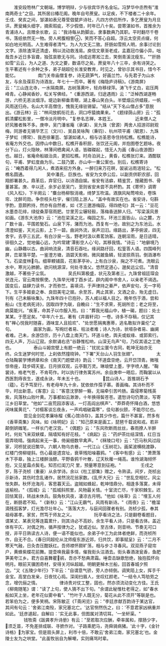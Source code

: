 <!-- { "loadSidebar": true } -->
　　淮安段笏林广文朝端，博学明辩，少与徐宾华齐名金坛。冯梦华中丞煦有"淮南两奇士"之目。其所居曰椿花阁。晚年自号蔗叟。以足疾，不下楼者二十余年。壬戌、癸亥之间，邹湛如表兄尊莹倡甓庐诗社，凡四方侪侣所作，多乞蔗叟为月旦评。蔗叟蝇头细字，摘索瑕疵，不少假借，时年已八十矣。尝寄湛如书，首推余为青浦诗人。且赠余长歌，云："我诗每从韵脚出，隶事数典乃其职。平时翻尽千卷书，落纸依然无一物。旁人枵腹相訾，笑而不答心自超。浮云太空资点缀，何如白地光明高。人生难得者清气，为人为文无二致。肝肠如雪照人明，余事讨论到文字。涤除渣滓还清虚，稍以流动救浅易。庾信文章渐老成，孟嘉冠巾偏小异。咄哉吾乡近日多盲聋，独弦哀歌无与同。诗成远寄淞江去，笑倒青溪沈瘦东。""肝肠如雪"云云，为人之道、为文之要，数语尽之矣。蔗叟年八十三卒，余有诗哭之。生平著述有十余种之多，弟子胡超伦长淮安教育，时见之，曾钞示其书目，惜今不能忆。
　　
　　南门关帝庙僧复参，诗无蔬笋气，好画兰竹。与先君子为山水友，与余及葆荪为诗酒友。年七十一而卒。著有《梅隐庐诗稿》。《游南屏》云："三山连北寺，一水隔南屏。古树落黄叶，轻舟移绿萍。涛飞千丈白，岩压两峰青。心静闻香妙，松关写佛经。"《重游西湖，归途遇雨》云："泛棹西湖遂畅游，六桥无恙淡烟浮。堤边新柳垂青眼，湖上春山笑白头。半壁烟云供蜡屐，一帆风雨送归舟。名山大半高僧住，愧我无缘驻锡留。"结从"天下名山僧占多"意脱出。《游云林》云："林间放鹤衔花去，洞口呼猿摘果来。"《题绿荫山房》云："孤鹤清臞松影里，一僧冷淡月明中。"复参名志禅，本姓王。
　　
　　近来僧人之好风雅者殊不多。庚申，吴门潘省庵（承谋）、吴九珠（曾源）两舍人招游邓尉观梅，同游者无锡华艺三（文川）、吴县吴咏陶（秉钧）、杭州项平甫（毓恩）、九珠子梦虹（傅常）、我邑徐署芸、邹湛如诸人，相与访圣恩寺住持松樵。松樵能诗，省庵方外交也。因停山中数日。松樵开香积厨，张饮还元阁，并抱图卷乞题咏。夜分下山，灯火隐映，林薄间栖禽闻人语，皆磔磔起，惜无人为画《春山夜游图》也。越日，省庵命船娘治具，更招松樵。时舟泊涧上，黄昏，松樵张灯来。酒酣联句，平甫、梦虹度曲为乐。二鼓乃罢，亦山中一重公案也。别后，松樵寄诗云："崦西着得几闲人，煮酒来招方外身。一醉归来万花暝，袈裟沾雨浥轻尘。"松樵名圆通。
　　
　　吴中潘氏，巨族也。省安为文恭公后，以副贡供职农部，回翔郎署甚久。鼎革后，弃官归，以诗酒自娱。省安有洁癖，精鉴赏，搜藏图书、骨董甚富。庚、辛以还，余岁必至吴门，至则省安未尝不具杯酌。其《寄怀》调寄《风入松》，下半阕云："麋台杨柳彀消魂，绮梦玉吹温。酒旗风飐莺啼处，卷珠帘、沈醉司勋。争奈枝头杜宇，催归陌上游人。"盖中有故实在也。省安诗，句斟字酌，意颇矜持，然亦有自然者，如《艺三邀游梅园，得四绝句》其一云："豆花水墨杏花绯，绿绽桑芽宿雨肥。廿里芳尘辗轻毂，落梅香送醉人归。"写梁溪风景如画。《游东大池序》云："池在梁溪之北，梅园之东。环池三面皆山，山之麓，方广数十亩，平围若甃石。山泉下泻，潴而为池。西复有一池，故别之为东池云。水清澄如鉴，天光云影，上下一碧。曲涧外流，泉声汨汨。缘路出，茅亭俯波，四无舍宇。去亭三五武，有白沙泉一泓，野老时汲以煮茗饷客。连朝淫雨，是日适晴，徘徊久之，觉地偏心远，为吟常建'潭影空人心'句，其移我情。"诗云："地僻境乃幽，山静趣以古。曲涧响流泉，清音石吞吐。缘涧路纡回，松篁答人语。四围峰列屏，峦翠落平楚。一鉴澄方塘，涵碧天影俯。微风皴鱼鳞，轻波掠燕羽。倒涵瀑布飞，石梁度林乌。细草輭铺茵，花影茅亭补。上有白沙泉，掬之不可煮。洗眼云水中，寒光沁肺腑。欲问桃源深，何处寻渔父。悠然定道心，邈矣远尘侣。"清音激越，不著些子尘氛。
　　
　　吴氏科第极盛，状元及第者三。九珠曾祖廷琛会状连元，官云南按察使。九珠举光绪丁酉乡试，辟内阁中书舍人，以亲老不谒选。国变后，益肆力读书，才而弥竺。喜填词，于声律持之綦严，依声安句，无一字苟下。生平多姬妾之奉、良田美宅之娱。余至苏，两止其家，文酒之会，殆无虚日。刊有《己未觞咏集》。九珠年四十已抱孙，苏人咸以福人目之。晚年伤于酒，尝和船山《生老病死诗》，因取四字为联，自輓曰："生不求荣，死胡所恋；老之将至，病莫能兴。"疾革，命其子以巾服入殓。曰："葬我光福山中，植一碣，题曰：处士某某。于愿足矣。"卒年六十五。著有《井眉轩词》一卷。诗多不存稿，仅记其有"禅心悦我时随喜，酒味宜人且拾欢"、"处世愿捐夷惠蒂，逃名敢拟许巢伦"之句。
　　
　　画家为画，写绚烂者易、枯淡者难；诗人为诗，状喧杂者易、幽阒者难。己未，余游岱宗，历十八盘上南天门。环道斗绝，舆夫或蚁缘、或郭索行。四无人声，万山辽寂。余默诵右丞"谷静惟松响，山深无鸟声"句，乃叹其语之工绝也。
　　
　　泰山斗姆宫壁上有题一绝云："扰扰尘寰今古同，乾坤无始亦无终。众生迷梦何时觉，上刹依然撞晓钟。"下署"天台山人羽生张翅"。
　　
　　太仓陆鞠裳学博炳章和余《南天门题壁诗》韵云："环道盘空绝，云开岱顶青。微哦惊帝座，跬步碍天星。日月排双观，云亭觐万灵。琳琅壁上墨，字字喷人醒。"鞠裳诗，格老气苍，不肯苟作。时以执行律务寓苏州。余自庚申一晤后，而鞠裳以从西医割痔丧生，遂成永诀，年未五十也。
　　
　　昆山诗人，首推胡石予（蕴）。石予笃至行，有老母年九十余，犹依依作孺子慕。善画梅。其诗朴而不华，时出新意。《客意》云："客意沈寥醉一觞，无端牵引苦吟肠。霜侵寒菊残英紫，风落秋山败叶黄。万事都如云渺渺，十年换得鬓苍苍。遣愁诗句仍萧淡，写寄江乡旧草堂。"他如"二亩荒园添客话，一灯高阎出棋声"、"莽莽奇怀降白酒，悠悠闲味属黄花"、"对榻客谈忘夜永，一声鸡唱破霜寒"，佳句甚伙颐，不能尽忆也。
　　
　　尝见金剑花孝廉咏榴《蕉心馆诗存》，盖其少作也，篇什不甚富，然多有《香草斋集》风味。如《咏明妃》云："知己原来是画工，琵琶千载说和戎。若非颠倒妍媸笔，一样长门老汉宫。"《偶题》云："东风吹断雨丝丝，春雨撩人半醉时。何处飞来双蛱蝶，隔墙知有好花枝。"《病起》云："药炉茶灶结深情，红日当窗弄晓晴。强病起来无一事，倚阑细数早禽声。"《秣陵口号》云："匹马秋风过段家，河桥犹说旧繁华。六朝人物乌衣巷，一代江山《玉树花》。画桨波横桃渡静，红楼门傍柳堤斜。伤心最是遗宫址，衰草残阳噪暮鸦。"《客中有感》云："萧萧落木下亭皋，独上江楼醉浊醪。平野昏鸦千叶散，辽天秋雁一绳高。谁怜湖海倾怀抱，又见星霜点鬓毛。知否红闺刀尺  里，预量寒意到征袍。"
　　
　　壬戌之岁，陈子尧桢（重豪）从余学诗。余以《杜工部集》赠之，令熟读。间岁，尧桢出示新诗，其伤时念乱诸作，居然浣花翁家数。《乱怀大兄》云："世乱空相忆，风尘怅失群。秋怀沧海月，客思暮天云。盗贼如蜂起，乾坤惜鼎分。相逢多落寞，未得返榆枌。"《孤城》云："孤城斜照里，风物最关情。十室流亡尽，千家枳棘生。迟回怯寓目，转战未休兵。鼓角秋风夜，凄凉古月明。"他如《咏草》云："埋玉人何在，断肠君不知。"《新秋》云："江山无霸气，风雨有新诗。"《雨夜》云："檐溜滴残孤客梦，灯光澹尽壮年心。"落落大方，与庭间回骤者有别。尧桢少孤，奉其祖母甚孝。家贫，然笃于师友之义。
　　
　　阮亭看诗之法，只是翻卷看题目，谓某丈、某表兄等连篇累什，则其诗必不高妙。余生平看人诗，只是看古体。盖近体有平仄、对偶之拘，循声按律为之，犹或近似。至古体，则音响、节奏无可口授，非平日熟读古人诗，便一语不能似也。余弟子中工为此体者绝鲜，而尧桢所作，自无不合。《春日同超伦从沈师瘦东游近郊，归共饮，即事赋呈》云："二月不寒天气融，日灸杏压酣妖红。吾师襟怀颇旷荡，相与步さ寻春风。双双燕子窥帘户，黄蜂紫蝶花前舞。提壶唤我最多情，催我街头沽酒去。街头春酒泼瓮香，鱼肥笋美夸江乡。君方自喜舞瞿鹆，吾亦不愁典肃霜。唾壶击缺歌愁绝，独抱孤怀向明月。眼前天骥困奇材，安得关河纵超越。明朝更棹木兰船，回首春城夕照边。"又《五陵少年行》下半云："自谓意气骄，旁人亦倾倒。调笑陌上女，挥手千金宝。高堂白发亲，日夜忧心捣。深闺扫眉人，坐叹红颜老。"一结令人笃劬劳之念，增伉俪之情。
　　
　　律诗贵对仗工整，固也，然亦须流动变化方佳。王氏《柳南随笔》谓："读了上句，使人猜不出下句。"余谓此秘惟杜老得之，如"春水船如天上坐，老年花似雾中看"、"竹叶于人既无分，菊花从此不须开"等联是也。若笨伯为之，便多笑柄。宋陈敏正《Т斋闲览》云："李廷彦献百韵诗于某达官，其间有句云：'舍弟江南殁，家兄塞北亡。'达官恻然伤之，曰：'不意君家凶祸重并如此。'廷彦遽起，自解曰：'实无此事，但图属对清切耳。'一坐轩渠。"
　　
　　钱牧斋《跋龚孝升诗册》有云："至若取次应酬，牵率属和，撑肠少字，须乏苗，不免差排成联、寻摭作对。'子路乘肥马，尧舜骑病猪。'此十字，《金针诗格》为家宝。但是扇头屏上，利市十倍，不敢云'舍弟江南，家兄塞北'也。金陵士友为之哄堂。"此虽牧翁自为解嘲，实则痛骂时辈。
　　
